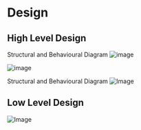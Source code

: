 # Design

## High Level Design 

 Structural and Behavioural Diagram
![image](https://user-images.githubusercontent.com/94268410/143029406-c255ceb9-9cf5-4648-84e1-e7697a4580fd.png)

 ![image](https://user-images.githubusercontent.com/94268410/143030428-9d27bb24-a819-4db0-9231-55e48aa0eee6.png)


Structural and Behavioural Diagram
![Image](https://user-images.githubusercontent.com/94268410/143034091-8d8aae10-68ac-447e-beb2-4d53e8720164.png)

## Low Level Design
![Image](https://user-images.githubusercontent.com/94268410/143188931-c72a3658-a499-40ab-b636-e684d98cc258.png)

